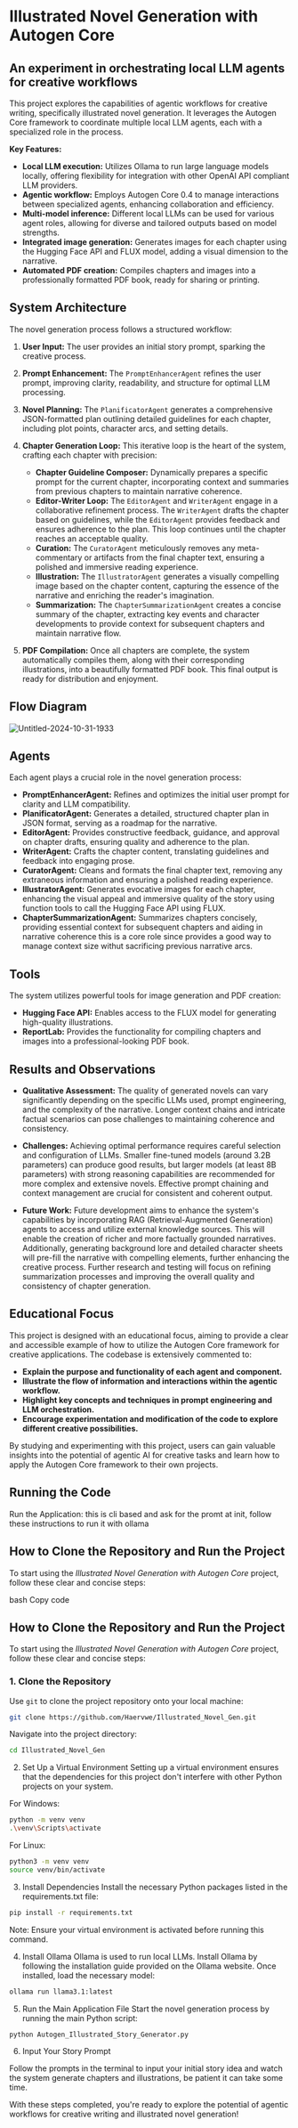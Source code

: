 # Illustrated Novel Generation with Autogen Core

## An experiment in orchestrating local LLM agents for creative workflows

This project explores the capabilities of agentic workflows for creative writing, specifically illustrated novel generation. It leverages the Autogen Core framework to coordinate multiple local LLM agents, each with a specialized role in the process.

**Key Features:**

* **Local LLM execution:** Utilizes Ollama to run large language models locally, offering flexibility for integration with other OpenAI API compliant LLM providers.
* **Agentic workflow:** Employs Autogen Core 0.4 to manage interactions between specialized agents, enhancing collaboration and efficiency.
* **Multi-model inference:**  Different local LLMs can be used for various agent roles, allowing for diverse and tailored outputs based on model strengths.
* **Integrated image generation:**  Generates images for each chapter using the Hugging Face API and FLUX model, adding a visual dimension to the narrative.
* **Automated PDF creation:** Compiles chapters and images into a professionally formatted PDF book, ready for sharing or printing.


## System Architecture

The novel generation process follows a structured workflow:

1. **User Input:** The user provides an initial story prompt, sparking the creative process.

2. **Prompt Enhancement:** The `PromptEnhancerAgent` refines the user prompt, improving clarity, readability, and structure for optimal LLM processing.

3. **Novel Planning:** The `PlanificatorAgent` generates a comprehensive JSON-formatted plan outlining detailed guidelines for each chapter, including plot points, character arcs, and setting details.

4. **Chapter Generation Loop:** This iterative loop is the heart of the system, crafting each chapter with precision:
   - **Chapter Guideline Composer:**  Dynamically prepares a specific prompt for the current chapter, incorporating context and summaries from previous chapters to maintain narrative coherence.
   - **Editor-Writer Loop:** The `EditorAgent` and `WriterAgent` engage in a collaborative refinement process. The `WriterAgent` drafts the chapter based on guidelines, while the `EditorAgent` provides feedback and ensures adherence to the plan. This loop continues until the chapter reaches an acceptable quality.
   - **Curation:** The `CuratorAgent` meticulously removes any meta-commentary or artifacts from the final chapter text, ensuring a polished and immersive reading experience.
   - **Illustration:** The `IllustratorAgent` generates a visually compelling image based on the chapter content, capturing the essence of the narrative and enriching the reader's imagination.
   - **Summarization:** The `ChapterSummarizationAgent` creates a concise summary of the chapter, extracting key events and character developments to provide context for subsequent chapters and maintain narrative flow.

5. **PDF Compilation:**  Once all chapters are complete, the system automatically compiles them, along with their corresponding illustrations, into a beautifully formatted PDF book. This final output is ready for distribution and enjoyment.


## Flow Diagram

![Untitled-2024-10-31-1933](https://github.com/user-attachments/assets/7c157d66-51bf-4bee-983f-b46236a04734)



## Agents

Each agent plays a crucial role in the novel generation process:

* **PromptEnhancerAgent:**  Refines and optimizes the initial user prompt for clarity and LLM compatibility.
* **PlanificatorAgent:** Generates a detailed, structured chapter plan in JSON format, serving as a roadmap for the narrative.
* **EditorAgent:**  Provides constructive feedback, guidance, and approval on chapter drafts, ensuring quality and adherence to the plan.
* **WriterAgent:**  Crafts the chapter content, translating guidelines and feedback into engaging prose.
* **CuratorAgent:** Cleans and formats the final chapter text, removing any extraneous information and ensuring a polished reading experience.
* **IllustratorAgent:**  Generates evocative images for each chapter, enhancing the visual appeal and immersive quality of the story using function tools to call the Hugging Face API using FLUX.
* **ChapterSummarizationAgent:**  Summarizes chapters concisely, providing essential context for subsequent chapters and aiding in narrative coherence this is a core role since provides a good way to manage context size withut sacrificing previous narrative arcs.


## Tools

The system utilizes powerful tools for image generation and PDF creation:

* **Hugging Face API:**  Enables access to the FLUX model for generating high-quality illustrations.
* **ReportLab:**  Provides the functionality for compiling chapters and images into a professional-looking PDF book.


## Results and Observations

* **Qualitative Assessment:**  The quality of generated novels can vary significantly depending on the specific LLMs used, prompt engineering, and the complexity of the narrative. Longer context chains and intricate factual scenarios can pose challenges to maintaining coherence and consistency.

* **Challenges:**  Achieving optimal performance requires careful selection and configuration of LLMs. Smaller fine-tuned models (around 3.2B parameters) can produce good results, but larger models (at least 8B parameters) with strong reasoning capabilities are recommended for more complex and extensive novels. Effective prompt chaining and context management are crucial for consistent and coherent output.

* **Future Work:**  Future development aims to enhance the system's capabilities by incorporating RAG (Retrieval-Augmented Generation) agents to access and utilize external knowledge sources. This will enable the creation of richer and more factually grounded narratives. Additionally, generating background lore and detailed character sheets will pre-fill the narrative with compelling elements, further enhancing the creative process. Further research and testing will focus on refining summarization processes and improving the overall quality and consistency of chapter generation.

## Educational Focus

This project is designed with an educational focus, aiming to provide a clear and accessible example of how to utilize the Autogen Core framework for creative applications. The codebase is extensively commented to:

* **Explain the purpose and functionality of each agent and component.**
* **Illustrate the flow of information and interactions within the agentic workflow.**
* **Highlight key concepts and techniques in prompt engineering and LLM orchestration.**
* **Encourage experimentation and modification of the code to explore different creative possibilities.**

By studying and experimenting with this project, users can gain valuable insights into the potential of agentic AI for creative tasks and learn how to apply the Autogen Core framework to their own projects.

## Running the Code



Run the Application: this is cli based and ask for the promt at init, follow these instructions to run it with ollama

## How to Clone the Repository and Run the Project

To start using the *Illustrated Novel Generation with Autogen Core* project, follow these clear and concise steps:

bash
Copy code
## How to Clone the Repository and Run the Project

To start using the *Illustrated Novel Generation with Autogen Core* project, follow these clear and concise steps:

### 1. Clone the Repository

Use `git` to clone the project repository onto your local machine:

```bash
git clone https://github.com/Haervwe/Illustrated_Novel_Gen.git
```
Navigate into the project directory:

```bash
cd Illustrated_Novel_Gen
```
2. Set Up a Virtual Environment
Setting up a virtual environment ensures that the dependencies for this project don't interfere with other Python projects on your system.

For Windows:

```bash
python -m venv venv
.\venv\Scripts\activate
```
For Linux:

```bash
python3 -m venv venv
source venv/bin/activate
```

3. Install Dependencies
Install the necessary Python packages listed in the requirements.txt file:

```bash
pip install -r requirements.txt
```
Note: Ensure your virtual environment is activated before running this command.

4. Install Ollama
Ollama is used to run local LLMs. Install Ollama by following the installation guide provided on the Ollama website. Once installed, load the necessary model:

```bash
ollama run llama3.1:latest
```
5. Run the Main Application File
Start the novel generation process by running the main Python script:

```bash
python Autogen_Illustrated_Story_Generator.py
```
6. Input Your Story Prompt

Follow the prompts in the terminal to input your initial story idea and watch the system generate chapters and illustrations, be patient it can take some time.

With these steps completed, you're ready to explore the potential of agentic workflows for creative writing and illustrated novel generation!

